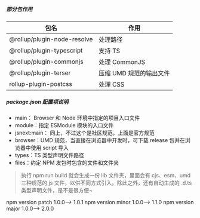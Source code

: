 ##### 部分包作用

| 包名                        | 作用                    |
| --------------------------- | ----------------------- |
| @rollup/plugin-node-resolve | 处理路径                |
| @rollup/plugin-typescript   | 支持 TS                 |
| @rollup/plugin-commonjs     | 处理 CommonJS           |
| @rollup/plugin-terser       | 压缩 UMD 规范的输出文件 |
| rollup-plugin-postcss       | 处理 CSS                |

##### package.json 配置项说明

- main： Browser 和 Node 环境中指定的项目入口文件
- module：指定 ESModule 模块的入口文件
- jsnext:main： 同上，不过这个是社区规范，上面是官方规范
- browser：UMD 规范，当直接在浏览器中开发时，可下载 release 包并在浏览器中使用 script 导入
- types：TS 类型声明文件路径
- files：约定 NPM 发包时包含的文件和文件夹

> 执行 npm run build 就会生成一份 lib 文件夹，里面会有 cjs、esm、umd 三种规范的 js 文件，以供不同方式引入。除此之外，还有自动生成的 .d.ts 类型声明文件，是不是很方便~

npm version patch 1.0.0–> 1.0.1
npm version minor 1.0.0–> 1.1.0
npm version major 1.0.0–> 2.0.0
